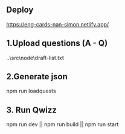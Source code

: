 ## Deploy
https://eng-cards-nan-simon.netlify.app/

## 1.Upload questions (A - Q)
..\src\node\draft-list.txt

## 2.Generate json
npm run loadquests

## 3. Run Qwizz
npm run dev || npm run build || npm run start